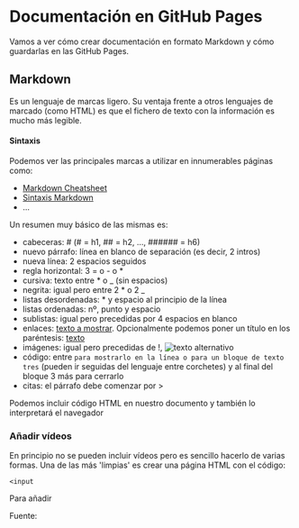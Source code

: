 # Documentación en GitHub Pages
Vamos a ver cómo crear documentación en formato Markdown y cómo guardarlas en las GitHub Pages.

## Markdown
Es un lenguaje de marcas ligero. Su ventaja frente a otros lenguajes de marcado (como HTML) es que el fichero de texto con la información es mucho más legible.

#### Sintaxis
Podemos ver las principales marcas a utilizar en innumerables páginas como:
* [Markdown Cheatsheet](https://github.com/adam-p/markdown-here/wiki/Markdown-Cheatsheet)
* [Sintaxis Markdown](https://markdown.es/sintaxis-markdown/)
* ...

Un resumen muy básico de las mismas es:
* cabeceras: # (# = h1, ## = h2, ..., ###### = h6)
* nuevo párrafo: línea en blanco de separación (es decir, 2 intros)
* nueva línea: 2 espacios seguidos
* regla horizontal: 3 = o - o *
* cursiva: texto entre * o _ (sin espacios)
* negrita: igual pero entre 2 * o 2 _
* listas desordenadas: * y espacio al principio de la línea
* listas ordenadas: nº, punto y espacio
* sublistas: igual pero precedidas por 4 espacios en blanco
* enlaces: [texto a mostrar](url). Opcionalmente podemos poner un título en los paréntesis: [texto](url "titulo")
* imágenes: igual pero precedidas de !, ![texto alternativo](url "título, opcional")
* código: entre ` para mostrarlo en la línea o para un bloque de texto tres ` (pueden ir seguidas del lenguaje entre corchetes) y al final del bloque 3 más para cerrarlo
* citas: el párrafo debe comenzar por >

Podemos incluir código HTML en nuestro documento y también lo interpretará el navegador

### Añadir vídeos
En principio no se pueden incluir vídeos pero es sencillo hacerlo de varias formas. Una de las más 'limpias' es crear una página HTML con el código:
```[HTML]
<input
```

Para añadir

Fuente: 
